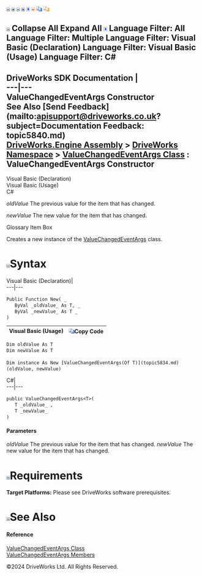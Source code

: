 ![](dotnetimages/collapse.gif) ![](dotnetimages/expand.gif) ![](dotnetimages/collapse.gif) ![](dotnetimages/expand.gif) ![](dotnetimages/drpdown.gif) ![](dotnetimages/drpdown_orange.gif) ![](dotnetimages/copycode.gif) ![](dotnetimages/copycodeHighlight.gif)

![](dotnetimages/collapse.gif) Collapse All Expand All ![](dotnetimages/drpdown.gif) Language Filter: All  Language Filter: Multiple  Language Filter: Visual Basic (Declaration) Language Filter: Visual Basic (Usage) Language Filter: C#  
---  
DriveWorks SDK Documentation  |   
---|---  
ValueChangedEventArgs<T> Constructor   
See Also [Send Feedback](mailto:apisupport@driveworks.co.uk?subject=Documentation Feedback: topic5840.md)  
[DriveWorks.Engine Assembly](topic2156.md) > [DriveWorks Namespace](topic2159.md) > [ValueChangedEventArgs<T> Class](topic5834.md) : ValueChangedEventArgs<T> Constructor  
---  
  
Visual Basic (Declaration)    
Visual Basic (Usage)    
C# 

_oldValue_
    The previous value for the item that has changed.

_newValue_
    The new value for the item that has changed.

Glossary Item Box

Creates a new instance of the [ValueChangedEventArgs<T>](topic5834.md) class. 

# ![](dotnetimages/collapse.gif)Syntax

Visual Basic (Declaration)|   
---|---  
      
    
    Public Function New( _
       ByVal _oldValue_ As T, _
       ByVal _newValue_ As T _
    )  
  
Visual Basic (Usage)| ![](dotnetimages/copycode.gif)Copy Code  
---|---  
      
    
    Dim oldValue As T
    Dim newValue As T
     
    Dim instance As New [ValueChangedEventArgs(Of T)](topic5834.md)(oldValue, newValue)  
  
C#|   
---|---  
      
    
    public ValueChangedEventArgs<T>( 
       T _oldValue_ ,
       T _newValue_
    )  
  
#### Parameters

 _oldValue_
    The previous value for the item that has changed.
_newValue_
    The new value for the item that has changed.

# ![](dotnetimages/collapse.gif)Requirements

**Target Platforms:** Please see DriveWorks software prerequisites.

# ![](dotnetimages/collapse.gif)See Also

#### Reference

[ValueChangedEventArgs<T> Class](topic5834.md)   
[ValueChangedEventArgs<T> Members](topic5835.md)

©2024 DriveWorks Ltd. All Rights Reserved.
